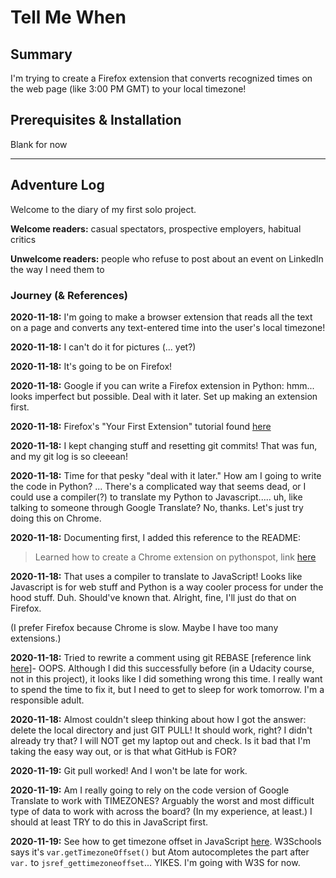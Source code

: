 # Tell Me When

## Summary
I'm trying to create a Firefox extension that converts recognized times on the web page (like 3:00 PM GMT) to your local timezone!

## Prerequisites & Installation
Blank for now


- - - - -
## Adventure Log

Welcome to the diary of my first solo project.

**Welcome readers:** casual spectators, prospective employers, habitual critics

**Unwelcome readers:** people who refuse to post about an event on LinkedIn the way I need them to


### Journey (& References)

**2020-11-18:** I'm going to make a browser extension that reads all the text on a page and converts any text-entered time into the user's local timezone!

**2020-11-18:** I can't do it for pictures (... yet?)

**2020-11-18:** It's going to be on Firefox!

**2020-11-18:** Google if you can write a Firefox extension in Python: hmm... looks imperfect but possible. Deal with it later. Set up making an extension first.

**2020-11-18:** Firefox's "Your First Extension" tutorial found [here](https://developer.mozilla.org/en-US/docs/Mozilla/Add-ons/WebExtensions/Your_first_WebExtension)

**2020-11-18:** I kept changing stuff and resetting git commits! That was fun, and my git log is so cleeean!

**2020-11-18:** Time for that pesky "deal with it later." How am I going to write the code in Python? ... There's a complicated way that seems dead, or I could use a compiler(?) to translate my Python to Javascript..... uh, like talking to someone through Google Translate? No, thanks. Let's just try doing this on Chrome.

**2020-11-18:** Documenting first, I added this reference to the README:
> Learned how to create a Chrome extension on pythonspot, link [here](https://pythonspot.com/create-a-chrome-plugin-with-python/)

**2020-11-18:** That uses a compiler to translate to JavaScript! Looks like Javascript is for web stuff and Python is a way cooler process for under the hood stuff. Duh. Should've known that. Alright, fine, I'll just do that on Firefox.

(I prefer Firefox because Chrome is slow. Maybe I have too many extensions.)

**2020-11-18:** Tried to rewrite a comment using git REBASE [reference link [here](https://docs.github.com/en/free-pro-team@latest/github/committing-changes-to-your-project/changing-a-commit-message)]- OOPS. Although I did this successfully before (in a Udacity course, not in this project), it looks like I did something wrong this time. I really want to spend the time to fix it, but I need to get to sleep for work tomorrow. I'm a responsible adult.

**2020-11-18:** Almost couldn't sleep thinking about how I got the answer: delete the local directory and just GIT PULL! It should work, right? I didn't already try that? I will NOT get my laptop out and check. Is it bad that I'm taking the easy way out, or is that what GitHub is FOR?

**2020-11-19:** Git pull worked! And I won't be late for work.

**2020-11-19:** Am I really going to rely on the code version of Google Translate to work with TIMEZONES? Arguably the worst and most difficult type of data to work with across the board? (In my experience, at least.) I should at least TRY to do this in JavaScript first.

**2020-11-19:** See how to get timezone offset in JavaScript [here](https://www.w3schools.com/jsref/jsref_gettimezoneoffset.asp). W3Schools says it's `var.getTimezoneOffset()` but Atom autocompletes the part after `var.` to `jsref_gettimezoneoffset`... YIKES. I'm going with W3S for now.

